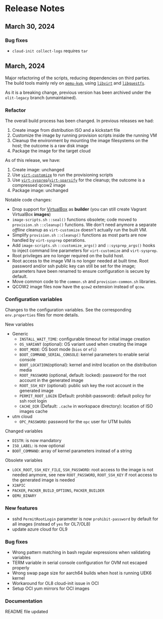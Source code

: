 # Release Notes

## March 30, 2024

### Bug fixes

- `cloud-init collect-logs` requires `tar`

## March, 2024

Major refactoring of the scripts, reducing dependencies on third parties.
The build tools mainly rely on  [`qemu-kvm`](http://www.qemu.org/), using [`libvirt`](https://libvirt.org/) and [`libguestfs`](https://libguestfs.org/).

As it is a breaking change, previous version has been archived under the `olit-legacy` branch (unmaintained).

### Refactor

The overall build process has been changed. In previous releases we had:

1. Create image from distribution ISO and a kickstart file
1. Customize the image by running provision scripts inside the running VM
1. Cleanup the environment by mounting the image filesystems on the host;
   the outcome is a raw disk image
1. Package the image for the target cloud

As of this release, we have:

1. Create image: unchanged
1. Use [`virt-customize`](customize) to run the provisioning scripts
1. Use [`virt-sysprep`](https://libguestfs.org/virt-sysprep.1.html)/[`virt-sparsify`](https://libguestfs.org/virt-sparsify.1.html) for the cleanup;
   the outcome is a compressed qcow2 image
1. Package image: unchanged

Notable code changes:

- Drop support for [VirtualBox](https://www.virtualbox.org/) as **builder** (you can still create Vagrant VirtualBox **images**)
- `image-scripts.sh` `::seal()` functions obsolete; code moved to `provision.sh` `::cleanup()` functions.
  We don't need anymore a separate _offline_ cleanup as `virt-customize` doesn't actually run the built VM.
- Simplify `provision.sh` `::cleanup()` functions as most parts are now handled by `virt-sysprep` operations.
- Add `image-scripts.sh` `::customize_args()` and  `::sysprep_args()` hooks to inject command line parameters for  `virt-customize` and `virt-sysprep`.
- Root privileges are no longer required on the build host.
- Root access to the image VM is no longer needed at built time. Root password and/or ssh public key can still be set for the image; parameters have been renamed to ensure configuration is secure by default.
- Move common code to the `common.sh` and `provision-common.sh` libraries.
- QCOW2 image files now have the `qcow2` extension instead of `qcow`.

### Configuration variables

Changes to the configuration variables.
See the corresponding `env.properties` files for more details.

New variables

- Generic
  - `INSTALL_WAIT_TIME`: configurable timeout for initial image creation
  - `OS_VARIANT` (optional): OS variant used when creating the image
  - `BOOT_MODE`: OS boot mode (`bios` or `efi`)
  - `BOOT_COMMAND_SERIAL_CONSOLE`: kernel parameters to enable serial console
  - `BOOT_LOCATION`(optional): kernel and initrd location on the distribution media
  - `ROOT_PASSWORD` (optional, default: locked): password for the root account in the generated image
  - `ROOT_SSH_KEY` (optional): public ssh key the root account in the generated image
  - `PERMIT_ROOT_LOGIN` (Default: prohibit-password): default policy for ssh root login
  - `CACHE_DIR` (Default: `.cache` in workspace directory): location of ISO images cache
- utm cloud
  - `OPC_PASSWORD`: password for the `opc` user for UTM builds

Changed variables

- `DISTR`: is now mandatory
- `ISO_LABEL`: is now optional
- `BOOT_COMMAND`: array of kernel parameters instead of a string

Obsolete variables

- `LOCK_ROOT`, `SSH_KEY_FILE`, `SSH_PASSWORD`: root access to the image is not needed anymore, see new `ROOT_PASSWORD`, `ROOT_SSH_KEY` if root access to the generated image is needed
- `X2APIC`
- `PACKER`, `PACKER_BUILD_OPTIONS`, `PACKER_BUILDER`
- `QEMU_BINARY`

### New features

- sshd `PermitRootLogin` parameter is now `prohibit-password` by default for all images (instead of `yes` for OL7/OL8)
- update azure cloud for OL9

### Bug fixes

- Wrong pattern matching in bash regular expressions when validating variables
- TERM variable in serial console configuration for OVM not escaped properly
- Wrong swap page size for aarch64 builds when host is running UEK6 kernel
- Workaround for OL8 cloud-init issue in OCI
- Setup OCI yum mirrors for OCI images

### Documentation

README file updated
